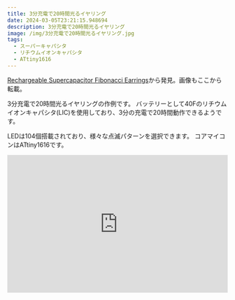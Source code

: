```yaml
---
title: 3分充電で20時間光るイヤリング
date: 2024-03-05T23:21:15.948694
description: 3分充電で20時間光るイヤリング
image: /img/3分充電で20時間光るイヤリング.jpg
tags:
  - スーパーキャパシタ
  - リチウムイオンキャパシタ
  - ATtiny1616
---
```

[Rechargeable Supercapacitor Fibonacci Earrings](https://lectronz.com/products/rechargeable-supercapacitor-fibonacci-earrings-2)から発見。画像もここから転載。

3分充電で20時間光るイヤリングの作例です。
バッテリーとして40Fのリチウムイオンキャパシタ(LIC)を使用しており、3分の充電で20時間動作できるようです。

LEDは104個搭載されており、様々な点滅パターンを選択できます。
コアマイコンはATtiny1616です。

<iframe width="100%" height="315" src="https://www.youtube.com/embed/A4vSnGePmaE" title="YouTube video player" frameborder="0" allow="accelerometer; autoplay; clipboard-write; encrypted-media; gyroscope; picture-in-picture" allowfullscreen></iframe>

